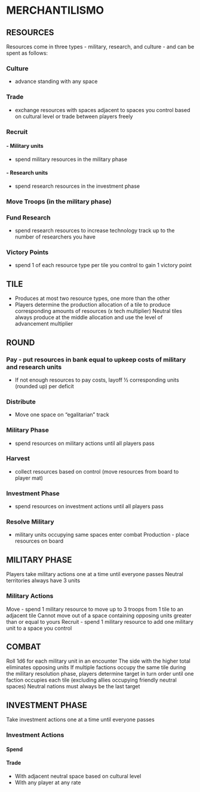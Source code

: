 # MERCHANTILISMO

## RESOURCES

Resources come in three types - military, research, and culture - and can be spent as follows:

### Culture 
- advance standing with any space
### Trade 
- exchange resources with spaces adjacent to spaces you control based on cultural level or trade between players freely
### Recruit
#### - Military units 
- spend military resources in the military phase
#### - Research units 
- spend research resources in the investment phase
### Move Troops (in the military phase)
### Fund Research 
- spend research resources to increase technology track up to the number of researchers you have
### Victory Points 
- spend 1 of each resource type per tile you control to gain 1 victory point

## TILE

- Produces at most two resource types, one more than the other
- Players determine the production allocation of a tile to produce corresponding amounts of resources (x tech multiplier)
Neutral tiles always produce at the middle allocation and use the level of advancement multiplier

## ROUND

### Pay - put resources in bank equal to upkeep costs of military and research units
- If not enough resources to pay costs, layoff ½ corresponding units (rounded up) per deficit
### Distribute
- Move one space on “egalitarian” track
### Military Phase 
- spend resources on military actions until all players pass
### Harvest
- collect resources based on control (move resources from board to player mat)
### Investment Phase
- spend resources on investment actions until all players pass
### Resolve Military 
- military units occupying same spaces enter combat
Production - place resources on board

## MILITARY PHASE

Players take military actions one at a time until everyone passes
Neutral territories always have 3 units

### Military Actions

Move - spend 1 military resource to move up to 3 troops from 1 tile to an adjacent tile
Cannot move out of a space containing opposing units greater than or equal to yours
Recruit - spend 1 military resource to add one military unit to a space you control

## COMBAT
Roll 1d6 for each military unit in an encounter
The side with the higher total eliminates opposing units
If multiple factions occupy the same tile during the military resolution phase, players determine target in turn order until one faction occupies each tile (excluding allies occupying friendly neutral spaces)
Neutral nations must always be the last target

## INVESTMENT PHASE

Take investment actions one at a time until everyone passes

### Investment Actions
#### Spend
#### Trade
- With adjacent neutral space based on cultural level
- With any player at any rate
